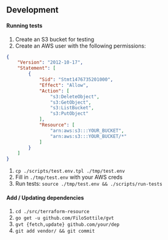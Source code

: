 ## Development

#### Running tests

1. Create an S3 bucket for testing
1. Create an AWS user with the following permissions:
  ```json
  {
      "Version": "2012-10-17",
      "Statement": [
          {
              "Sid": "Stmt1476735201000",
              "Effect": "Allow",
              "Action": [
                  "s3:DeleteObject",
                  "s3:GetObject",
                  "s3:ListBucket",
                  "s3:PutObject"
              ],
              "Resource": [
                  "arn:aws:s3:::YOUR_BUCKET",
                  "arn:aws:s3:::YOUR_BUCKET/*"
              ]
          }
      ]
  }
  ```
1. `cp ./scripts/test.env.tpl ./tmp/test.env`
1. Fill in `./tmp/test.env` with your AWS creds
1. Run tests: `source ./tmp/test.env && ./scripts/run-tests`

#### Add / Updating dependencies

1. `cd ./src/terraform-resource`
1. `go get -u github.com/FiloSottile/gvt`
1. `gvt {fetch,update} github.com/your/dep`
1. `git add vendor/ && git commit`
